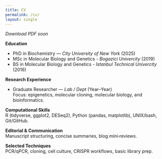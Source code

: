 ```yaml
---
title: CV
permalink: /cv/
layout: single
---
```


*Download PDF soon*

**Education**  
- PhD in Biochemistry — *City University of New York* (2025)
- MSc in Molecular Biology and Genetics - *Bogazici Univercity* (2019)
- BS in Molecular Biology and Genetics - *Istanbul Technical Univercity* (2016)

**Research Experience**  
- Graduate Researcher — *Lab / Dept* (Year–Year)  
  Focus: epigenetics, molecular cloning, molecular biology, and bioinformatics.

**Computational Skills**  
R (tidyverse, ggplot2, DESeq2), Python (pandas, matplotlib), UNIX/bash, Git/GitHub.

**Editorial & Communication**  
Manuscript structuring, concise summaries, blog mini‑reviews.

**Selected Techniques**  
PCR/qPCR, cloning, cell culture, CRISPR workflows, basic library prep.
